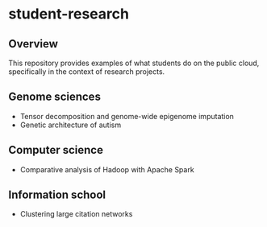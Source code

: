 # student-research
## Overview

This repository provides examples of what students do on the public cloud, specifically in the context of research projects. 

## Genome sciences

- Tensor decomposition and genome-wide epigenome imputation
- Genetic architecture of autism

## Computer science

- Comparative analysis of Hadoop with Apache Spark

## Information school

- Clustering large citation networks



